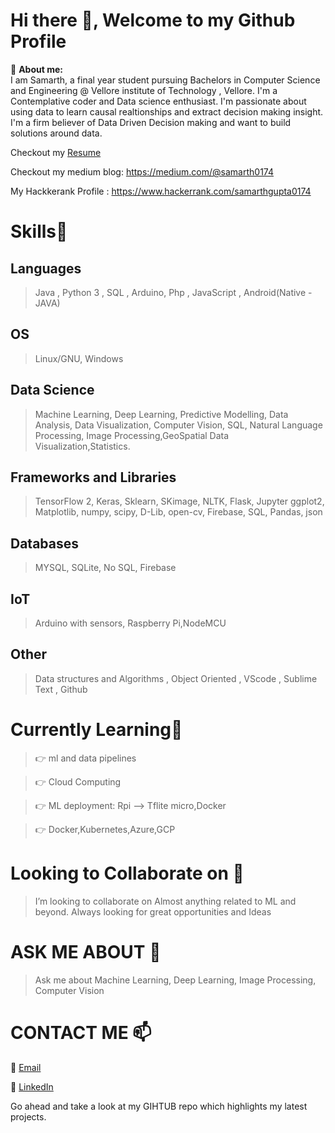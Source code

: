 # Hi there 👋, Welcome to my Github Profile
🔭 __About me:__  
I am Samarth, a final year student pursuing Bachelors in Computer Science and  Engineering @ Vellore institute of Technology , Vellore.
I'm a Contemplative coder and Data science enthusiast.
I'm passionate about using data to learn causal realtionships and extract decision making insight.
I'm a firm believer of Data Driven Decision making and want to build solutions around data. 

Checkout my [Resume](https://drive.google.com/file/d/1JfHnd31LYdU5P6CN6jTkQPgGRNKkWFuz/view?usp=sharing)

Checkout my medium blog: https://medium.com/@samarth0174

My Hackkerank Profile : https://www.hackerrank.com/samarthgupta0174

# Skills🥇

## Languages

> Java , Python 3 , SQL , Arduino, Php  , JavaScript , Android(Native - JAVA)

## OS
> Linux/GNU, Windows

## Data Science
> Machine Learning, Deep Learning, Predictive Modelling, Data Analysis, Data Visualization, Computer Vision, SQL, Natural Language Processing, Image Processing,GeoSpatial Data Visualization,Statistics.

## Frameworks and Libraries
>TensorFlow 2, Keras, Sklearn, SKimage, NLTK, Flask, Jupyter
>ggplot2, Matplotlib, numpy, scipy, D-Lib, open-cv, Firebase, SQL, Pandas, json

## Databases
> MYSQL, SQLite, No SQL, Firebase

## IoT
>Arduino with sensors, Raspberry Pi,NodeMCU

## Other
>Data structures and Algorithms , Object Oriented , VScode , Sublime Text , Github

# Currently Learning🎯
>👉 ml and data pipelines

>👉 Cloud Computing 

>👉 ML deployment: Rpi --> Tflite micro,Docker

>👉 Docker,Kubernetes,Azure,GCP

# Looking to Collaborate on 👯
> I’m looking to collaborate on Almost anything related to ML and beyond. Always looking for great opportunities and Ideas  

# ASK ME ABOUT 💬
> Ask me about Machine Learning, Deep Learning, Image Processing, Computer Vision

# CONTACT ME 📫
📩 [Email](mailto:samarth0174@gmail.com)

📱  [LinkedIn](https://www.linkedin.com/in/samarth0174/)

Go ahead and take a look at my GIHTUB repo which highlights my latest projects.
<!--
**samarth0174/samarth0174** is a ✨ _special_ ✨ repository because its `README.md` (this file) appears on your GitHub profile.

Here are some ideas to get you started:
   
- 🔭 I’m currently working on ...
- 🌱 I’m currently learning ...
- 👯 I’m looking to collaborate on ...
- 🤔 I’m looking for help with ...
- 💬 Ask me about ...
- 📫 How to reach me: ...
- 😄 Pronouns: ...
- ⚡ Fun fact: ...
-->
